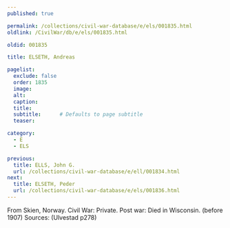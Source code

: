 ```yaml
---
published: true

permalink: /collections/civil-war-database/e/els/001835.html
oldlink: /CivilWar/db/e/els/001835.html

oldid: 001835

title: ELSETH, Andreas

pagelist:
  exclude: false
  order: 1835
  image: 
  alt:
  caption:
  title:
  subtitle:      # Defaults to page subtitle
  teaser:

category: 
  - E 
  - ELS

previous:
  title: ELLS, John G.
  url: /collections/civil-war-database/e/ell/001834.html  
next:
  title: ELSETH, Peder
  url: /collections/civil-war-database/e/els/001836.html   
---
```

From Skien, Norway. Civil War: Private. Post war: Died in Wisconsin. (before 1907) Sources: (Ulvestad p278)